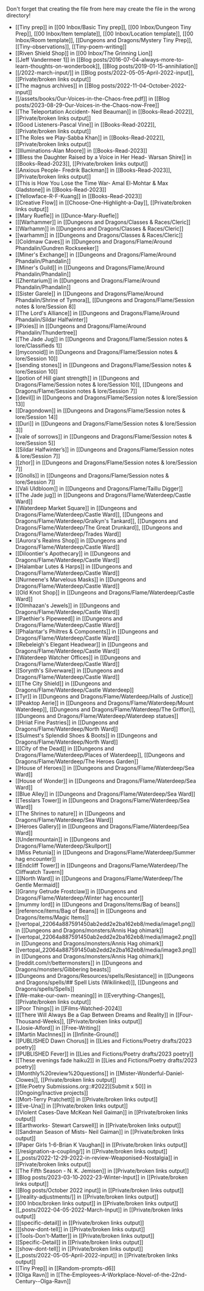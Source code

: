 Don't forget that creating the file from here may create the file in the wrong directory!
- [[Tiny prep]] in [[00 Inbox/Basic Tiny prep]], [[00 Inbox/Dungeon Tiny Prep]], [[00 Inbox/Item template]], [[00 Inbox/Location template]], [[00 Inbox/Room template]], [[Dungeons and Dragons/Mystery Tiny Prep]], [[Tiny-observations]], [[Tiny-poem-writing]]
- [[Riven Shield Shop]] in [[00 Inbox/The Grinning Lion]]
- [[Jeff Vandermeer 1]] in [[Blog posts/2016-07-04-always-more-to-learn-thoughts-on-wonderbook]], [[Blog posts/2019-01-15-annihilation]]
- [[/2022-march-input/]] in [[Blog posts/2022-05-05-April-2022-input]], [[Private/broken links output]]
- [[The magnus archives]] in [[Blog posts/2022-11-04-October-2022-input]]
- [[/assets/books/Our-Voices-in-the-Chaos-free.pdf]] in [[Blog posts/2023-08-29-Our-Voices-in-the-Chaos-now-Free]]
- [[The Teleportation Accident- Ned Beauman]] in [[Books-Read-2022]], [[Private/broken links output]]
- [[Good Listeners-Pascal Vine]] in [[Books-Read-2022]], [[Private/broken links output]]
- [[The Roles we Play-Sabba Khan]] in [[Books-Read-2022]], [[Private/broken links output]]
- [[Illuminations-Alan Moore]] in [[Books-Read-2023]]
- [[Bless the Daughter Raised by a Voice in Her Head- Warsan Shire]] in [[Books-Read-2023]], [[Private/broken links output]]
- [[Anxious People- Fredrik Backman]] in [[Books-Read-2023]], [[Private/broken links output]]
- [[This is How You Lose the Time War- Amal El-Mohtar & Max Gladstone]] in [[Books-Read-2023]]
- [[Yellowface-R-F-Kuang]] in [[Books-Read-2023]]
- [[Creative Flow]] in [[Choose-One-Highlight-a-Day]], [[Private/broken links output]]
- [[Mary Ruefle]] in [[Dunce-Mary-Ruefle]]
- [[[Warhammer]] in [[Dungeons and Dragons/Classes & Races/Cleric]]
- [[Warhamm]] in [[Dungeons and Dragons/Classes & Races/Cleric]]
- [[warhamm]] in [[Dungeons and Dragons/Classes & Races/Cleric]]
- [[Coldmaw Caves]] in [[Dungeons and Dragons/Flame/Around Phandalin/Gundren Rockseeker]]
- [[Miner's Exchange]] in [[Dungeons and Dragons/Flame/Around Phandalin/Phandalin]]
- [[Miner's Guild]] in [[Dungeons and Dragons/Flame/Around Phandalin/Phandalin]]
- [[Zhentarium]] in [[Dungeons and Dragons/Flame/Around Phandalin/Phandalin]]
- [[Sister Garele]] in [[Dungeons and Dragons/Flame/Around Phandalin/Shrine of Tymora]], [[Dungeons and Dragons/Flame/Session notes & lore/Session 8]]
- [[The Lord's Alliance]] in [[Dungeons and Dragons/Flame/Around Phandalin/Sildar Halfwinter]]
- [[Pixies]] in [[Dungeons and Dragons/Flame/Around Phandalin/Thundertree]]
- [[The Jade Jug]] in [[Dungeons and Dragons/Flame/Session notes & lore/Classifieds 1]]
- [[myconoid]] in [[Dungeons and Dragons/Flame/Session notes & lore/Session 10]]
- [[sending stones]] in [[Dungeons and Dragons/Flame/Session notes & lore/Session 10]]
- [[potion of Hill giant strength]] in [[Dungeons and Dragons/Flame/Session notes & lore/Session 10]], [[Dungeons and Dragons/Flame/Session notes & lore/Session 7]]
- [[devil]] in [[Dungeons and Dragons/Flame/Session notes & lore/Session 13]]
- [[Dragondown]] in [[Dungeons and Dragons/Flame/Session notes & lore/Session 14]]
- [[Duri]] in [[Dungeons and Dragons/Flame/Session notes & lore/Session 3]]
- [[vale of sorrows]] in [[Dungeons and Dragons/Flame/Session notes & lore/Session 5]]
- [[Sildar Halfwinter’s]] in [[Dungeons and Dragons/Flame/Session notes & lore/Session 7]]
- [[zhor]] in [[Dungeons and Dragons/Flame/Session notes & lore/Session 7]]
- [[Gnolls]] in [[Dungeons and Dragons/Flame/Session notes & lore/Session 7]]
- [[Vali Uldbloom]] in [[Dungeons and Dragons/Flame/Taillu Digger]]
- [[The Jade jug]] in [[Dungeons and Dragons/Flame/Waterdeep/Castle Ward]]
- [[Waterdeep Market Square]] in [[Dungeons and Dragons/Flame/Waterdeep/Castle Ward]], [[Dungeons and Dragons/Flame/Waterdeep/Gralkyn's Tankard]], [[Dungeons and Dragons/Flame/Waterdeep/The Great Drunkard]], [[Dungeons and Dragons/Flame/Waterdeep/Trades Ward]]
- [[Aurora's Realms Shop]] in [[Dungeons and Dragons/Flame/Waterdeep/Castle Ward]]
- [[Diloontier's Apothecary]] in [[Dungeons and Dragons/Flame/Waterdeep/Castle Ward]]
- [[Halambar Lutes & Harps]] in [[Dungeons and Dragons/Flame/Waterdeep/Castle Ward]]
- [[Nurneene's Marvelous Masks]] in [[Dungeons and Dragons/Flame/Waterdeep/Castle Ward]]
- [[Old Knot Shop]] in [[Dungeons and Dragons/Flame/Waterdeep/Castle Ward]]
- [[Olmhazan's Jewels]] in [[Dungeons and Dragons/Flame/Waterdeep/Castle Ward]]
- [[Paethier's Pipeweed]] in [[Dungeons and Dragons/Flame/Waterdeep/Castle Ward]]
- [[Phalantar's Philtres & Components]] in [[Dungeons and Dragons/Flame/Waterdeep/Castle Ward]]
- [[Rebeleigh's Elegant Headwear]] in [[Dungeons and Dragons/Flame/Waterdeep/Castle Ward]]
- [[Waterdeep Watcher Offices]] in [[Dungeons and Dragons/Flame/Waterdeep/Castle Ward]]
- [[Sorynth's Silverware]] in [[Dungeons and Dragons/Flame/Waterdeep/Castle Ward]]
- [[[The City Shield]] in [[Dungeons and Dragons/Flame/Waterdeep/Castle Waterdeep]]
- [[Tyr]] in [[Dungeons and Dragons/Flame/Waterdeep/Halls of Justice]]
- [[Peaktop Aerie]] in [[Dungeons and Dragons/Flame/Waterdeep/Mount Waterdeep]], [[Dungeons and Dragons/Flame/Waterdeep/The Griffon]], [[Dungeons and Dragons/Flame/Waterdeep/Waterdeep statues]]
- [[Hriiat Fine Pastries]] in [[Dungeons and Dragons/Flame/Waterdeep/North Ward]]
- [[Sulmest's Splendid Shoes & Boots]] in [[Dungeons and Dragons/Flame/Waterdeep/North Ward]]
- [[[City of the Dead]] in [[Dungeons and Dragons/Flame/Waterdeep/Places of Waterdeep]], [[Dungeons and Dragons/Flame/Waterdeep/The Heroes Garden]]
- [[House of Heroes]] in [[Dungeons and Dragons/Flame/Waterdeep/Sea Ward]]
- [[House of Wonder]] in [[Dungeons and Dragons/Flame/Waterdeep/Sea Ward]]
- [[Blue Alley]] in [[Dungeons and Dragons/Flame/Waterdeep/Sea Ward]]
- [[Tesslars Tower]] in [[Dungeons and Dragons/Flame/Waterdeep/Sea Ward]]
- [[The Shrines to nature]] in [[Dungeons and Dragons/Flame/Waterdeep/Sea Ward]]
- [[Heroes Gallery]] in [[Dungeons and Dragons/Flame/Waterdeep/Sea Ward]]
- [[Undermountain]] in [[Dungeons and Dragons/Flame/Waterdeep/Skullport]]
- [[Miss Petunia]] in [[Dungeons and Dragons/Flame/Waterdeep/Summer hag encounter]]
- [[Endcliff Tower]] in [[Dungeons and Dragons/Flame/Waterdeep/The Cliffwatch Tavern]]
- [[[North Ward]] in [[Dungeons and Dragons/Flame/Waterdeep/The Gentle Mermaid]]
- [[Granny Getrude Frostclaw]] in [[Dungeons and Dragons/Flame/Waterdeep/Winter hag encounter]]
- [[mummy lord]] in [[Dungeons and Dragons/items/Bag of beans]]
- [[reference/items/Bag of Beans]] in [[Dungeons and Dragons/items/Magic Items]]
- [[vertopal_22064a887591450ab2edd2e2ba162eb8/media/image1.png]] in [[Dungeons and Dragons/monsters/Annis Hag ohimark]]
- [[vertopal_22064a887591450ab2edd2e2ba162eb8/media/image2.png]] in [[Dungeons and Dragons/monsters/Annis Hag ohimark]]
- [[vertopal_22064a887591450ab2edd2e2ba162eb8/media/image3.png]] in [[Dungeons and Dragons/monsters/Annis Hag ohimark]]
- [[reddit.com/r/bettermonsters]] in [[Dungeons and Dragons/monsters/Gibbering beasts]]
- [[Dungeons and Dragons/Resources/spells/Resistance]] in [[Dungeons and Dragons/spells/## Spell Lists (Wikilinked)]], [[Dungeons and Dragons/spells/Spells]]
- [[We-make-our-own- meaning]] in [[Everything-Changes]], [[Private/broken links output]]
- [[Poor Things]] in [[Films-Watched-2024]]
- [[[There Will Always Be a Gap Between Dreams and Reality]] in [[Four-Thousand-Weeks]], [[Private/broken links output]]
- [[Josie-Alford]] in [[Free-Writing]]
- [[Martin MacInnes]] in [[Infinite-Ground]]
- [[PUBLISHED Dawn Chorus]] in [[Lies and Fictions/Poetry drafts/2023 poetry]]
- [[PUBLISHED Fever]] in [[Lies and Fictions/Poetry drafts/2023 poetry]]
- [[These evenings fade haiku2]] in [[Lies and Fictions/Poetry drafts/2023 poetry]]
- [[Monthly%20review%20questions]] in [[Mister-Wonderful-Daniel-Clowes]], [[Private/broken links output]]
- [[file:Poetry Submissions.org::#2022][Submit x 50]] in [[Ongoing/Inactive projects]]
- [[Mort-Terry Pratchett]] in [[Private/broken links output]]
- [[Eve-Una]] in [[Private/broken links output]]
- [[Violent Cases-Dave McKean Neil Gaiman]] in [[Private/broken links output]]
- [[Earthworks- Stewart Carswell]] in [[Private/broken links output]]
- [[Sandman Season of Mists- Neil Gaiman]] in [[Private/broken links output]]
- [[Paper Girls 1-6-Brian K Vaughan]] in [[Private/broken links output]]
- [[/resignation-a-coupling/]] in [[Private/broken links output]]
- [[_posts/2022-12-29-2022-in-review-Weaponised-Nostalgia]] in [[Private/broken links output]]
- [[The Fifth Season - N. K. Jemisen]] in [[Private/broken links output]]
- [[Blog posts/2023-03-10‐2022-23-Winter-Input]] in [[Private/broken links output]]
- [[Blog posts/October 2022 input]] in [[Private/broken links output]]
- [[/reality-adjustments/]] in [[Private/broken links output]]
- [[00 Inbox/broken links output]] in [[Private/broken links output]]
- [[_posts/2022-04-05-2022-March-Input]] in [[Private/broken links output]]
- [[[specific-detail]] in [[Private/broken links output]]
- [[[show-dont-tell]] in [[Private/broken links output]]
- [[Tools-Don&#39;t-Matter]] in [[Private/broken links output]]
- [[Specific-Detail]] in [[Private/broken links output]]
- [[show-dont-tell]] in [[Private/broken links output]]
- [[_posts/2022-05-05-April-2022-input]] in [[Private/broken links output]]
- [[Tiny Prep]] in [[Random-prompts-d6]]
- [[Olga Ravn]] in [[The-Employees-A-Workplace-Novel-of-the-22nd-Century--Olga-Ravn]]